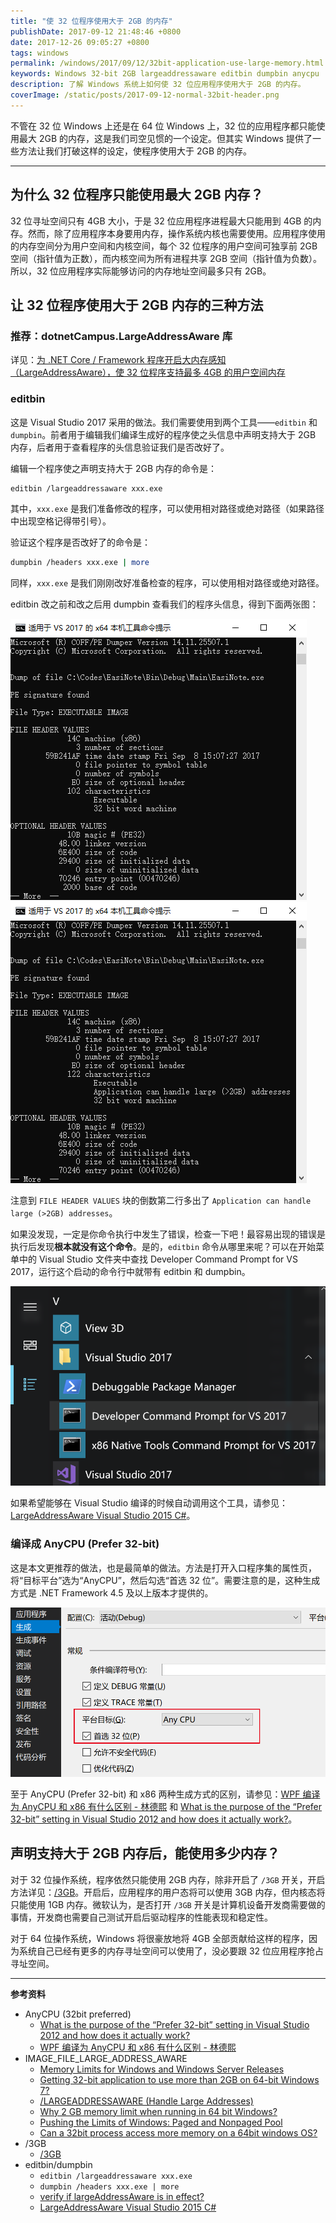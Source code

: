 ```yaml
---
title: "使 32 位程序使用大于 2GB 的内存"
publishDate: 2017-09-12 21:48:46 +0800
date: 2017-12-26 09:05:27 +0800
tags: windows
permalink: /windows/2017/09/12/32bit-application-use-large-memory.html
keywords: Windows 32-bit 2GB largeaddressaware editbin dumpbin anycpu
description: 了解 Windows 系统上如何使 32 位应用程序使用大于 2GB 的内存。
coverImage: /static/posts/2017-09-12-normal-32bit-header.png
---
```


不管在 32 位 Windows 上还是在 64 位 Windows 上，32 位的应用程序都只能使用最大 2GB 的内存，这是我们司空见惯的一个设定。但其实 Windows 提供了一些方法让我们打破这样的设定，使程序使用大于 2GB 的内存。

---

<p id="toc"></p>

## 为什么 32 位程序只能使用最大 2GB 内存？

32 位寻址空间只有 4GB 大小，于是 32 位应用程序进程最大只能用到 4GB 的内存。然而，除了应用程序本身要用内存，操作系统内核也需要使用。应用程序使用的内存空间分为用户空间和内核空间，每个 32 位程序的用户空间可独享前 2GB 空间（指针值为正数），而内核空间为所有进程共享 2GB 空间（指针值为负数）。所以，32 位应用程序实际能够访问的内存地址空间最多只有 2GB。

## 让 32 位程序使用大于 2GB 内存的三种方法

### 推荐：dotnetCampus.LargeAddressAware 库

详见：[为 .NET Core / Framework 程序开启大内存感知（LargeAddressAware），使 32 位程序支持最多 4GB 的用户空间内存](/post/how-to-enable-large-address-aware-for-net-apps)

### editbin

这是 Visual Studio 2017 采用的做法。我们需要使用到两个工具——`editbin` 和 `dumpbin`。前者用于编辑我们编译生成好的程序使之头信息中声明支持大于 2GB 内存，后者用于查看程序的头信息验证我们是否改好了。

编辑一个程序使之声明支持大于 2GB 内存的命令是：

```bash
editbin /largeaddressaware xxx.exe
```

其中，`xxx.exe` 是我们准备修改的程序，可以使用相对路径或绝对路径（如果路径中出现空格记得带引号）。

验证这个程序是否改好了的命令是：

```bash
dumpbin /headers xxx.exe | more
```

同样，`xxx.exe` 是我们刚刚改好准备检查的程序，可以使用相对路径或绝对路径。

editbin 改之前和改之后用 dumpbin 查看我们的程序头信息，得到下面两张图：

![改之前](/static/posts/2017-09-12-normal-32bit-header.png)
![改之后](/static/posts/2017-09-12-large-address-32bit-header.png)

注意到 `FILE HEADER VALUES` 块的倒数第二行多出了 `Application can handle large (>2GB) addresses`。

如果没发现，一定是你命令执行中发生了错误，检查一下吧！最容易出现的错误是执行后发现**根本就没有这个命令**。是的，`editbin` 命令从哪里来呢？可以在开始菜单中的 Visual Studio 文件夹中查找 Developer Command Prompt for VS 2017，运行这个启动的命令行中就带有 editbin 和 dumpbin。

![本机工具提示符](/static/posts/2017-09-12-where-to-find-editbin.png)

如果希望能够在 Visual Studio 编译的时候自动调用这个工具，请参见：[LargeAddressAware Visual Studio 2015 C#](https://stackoverflow.com/questions/31565532/largeaddressaware-visual-studio-2015-c-sharp)。

### 编译成 AnyCPU (Prefer 32-bit)

这是本文更推荐的做法，也是最简单的做法。方法是打开入口程序集的属性页，将“目标平台”选为“AnyCPU”，然后勾选“首选 32 位”。需要注意的是，这种生成方式是 .NET Framework 4.5 及以上版本才提供的。

![AnyCPU (Prefer 32-bit)](/static/posts/2017-09-12-anycpu-with-32bit-preferred-build.png)

至于 AnyCPU (Prefer 32-bit) 和 x86 两种生成方式的区别，请参见：[WPF 编译为 AnyCPU 和 x86 有什么区别 - 林德熙](https://lindexi.github.io/lindexi/post/WPF-%E7%BC%96%E8%AF%91%E4%B8%BA-AnyCPU-%E5%92%8C-x86-%E6%9C%89%E4%BB%80%E4%B9%88%E5%8C%BA%E5%88%AB.html) 和 [What is the purpose of the “Prefer 32-bit” setting in Visual Studio 2012 and how does it actually work?](https://stackoverflow.com/questions/12066638/what-is-the-purpose-of-the-prefer-32-bit-setting-in-visual-studio-2012-and-how)。

## 声明支持大于 2GB 内存后，能使用多少内存？

对于 32 位操作系统，程序依然只能使用 2GB 内存，除非开启了 `/3GB` 开关，开启方法详见：[/3GB](https://msdn.microsoft.com/en-us/library/windows/hardware/ff556232(v=vs.85).aspx)。开启后，应用程序的用户态将可以使用 3GB 内存，但内核态将只能使用 1GB 内存。微软认为，是否打开 `/3GB` 开关是计算机设备开发商需要做的事情，开发商也需要自己测试开启后驱动程序的性能表现和稳定性。

对于 64 位操作系统，Windows 将很豪放地将 4GB 全部贡献给这样的程序，因为系统自己已经有更多的内存寻址空间可以使用了，没必要跟 32 位应用程序抢占寻址空间。

---

**参考资料**
- AnyCPU (32bit preferred)
    - [What is the purpose of the “Prefer 32-bit” setting in Visual Studio 2012 and how does it actually work?](https://stackoverflow.com/questions/12066638/what-is-the-purpose-of-the-prefer-32-bit-setting-in-visual-studio-2012-and-how)
    - [WPF 编译为 AnyCPU 和 x86 有什么区别 - 林德熙](https://blog.lindexi.com/post/WPF-%E7%BC%96%E8%AF%91%E4%B8%BA-AnyCPU-%E5%92%8C-x86-%E6%9C%89%E4%BB%80%E4%B9%88%E5%8C%BA%E5%88%AB.html)
- IMAGE_FILE_LARGE_ADDRESS_AWARE
    - [Memory Limits for Windows and Windows Server Releases](https://msdn.microsoft.com/en-us/library/windows/desktop/aa366778(v=vs.85).aspx)
    - [Getting 32-bit application to use more than 2GB on 64-bit Windows 7?](https://superuser.com/questions/176869/getting-32-bit-application-to-use-more-than-2gb-on-64-bit-windows-7)
    - [/LARGEADDRESSAWARE (Handle Large Addresses)](https://msdn.microsoft.com/en-us/library/wz223b1z.aspx)
    - [Why 2 GB memory limit when running in 64 bit Windows?](https://stackoverflow.com/questions/2740308/why-2-gb-memory-limit-when-running-in-64-bit-windows)
    - [Pushing the Limits of Windows: Paged and Nonpaged Pool](https://blogs.technet.microsoft.com/markrussinovich/2009/03/10/pushing-the-limits-of-windows-paged-and-nonpaged-pool/)
    - [Can a 32bit process access more memory on a 64bit windows OS?](https://stackoverflow.com/questions/570589/can-a-32bit-process-access-more-memory-on-a-64bit-windows-os)
- /3GB
    - [/3GB](https://msdn.microsoft.com/en-us/library/windows/hardware/ff556232(v=vs.85).aspx)
- editbin/dumpbin
    - `editbin /largeaddressaware xxx.exe`
    - `dumpbin /headers xxx.exe | more`
    - [verify if largeAddressAware is in effect?](https://stackoverflow.com/questions/3979624/verify-if-largeaddressaware-is-in-effect)
    - [LargeAddressAware Visual Studio 2015 C#](https://stackoverflow.com/questions/31565532/largeaddressaware-visual-studio-2015-c-sharp)

